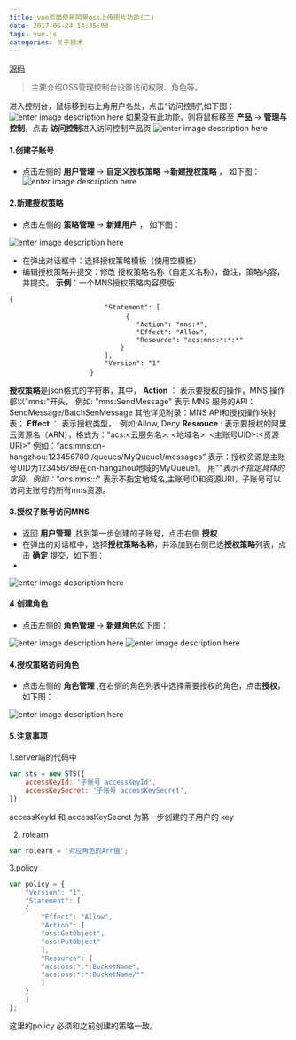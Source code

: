 ```yaml
---
title: vue页面使用阿里oss上传图片功能(二)
date: 2017-05-24 14:35:08
tags: vue.js
categories: 关于技术
---
```


[源码](https://github.com/taosin/alioss-js-upload)


>主要介绍OSS管理控制台设置访问权限、角色等。

 进入控制台，鼠标移到右上角用户名处，点击“访问控制”,如下图：
![enter image description here](http://blog.xinsay.cn/oss_11.jpg)
如果没有此功能，则将鼠标移至 **产品**  -> **管理与控制**，点击 **访问控制**进入访问控制产品页
![enter image description here](http://blog.xinsay.cn/oss_123.png)

#### 1.创建子账号

* 点击左侧的 **用户管理** -> **自定义授权策略** ->**新建授权策略** ， 如下图：
![enter image description here](http://blog.xinsay.cn/oss_14.jpg)

#### 2.新建授权策略
* 点击左侧的 **策略管理** -> **新建用户** ， 如下图：

![enter image description here](http://blog.xinsay.cn/oss_15.jpg)

* 在弹出对话框中：选择授权策略模板（使用空模板）
* 编辑授权策略并提交：修改 授权策略名称（自定义名称），备注，策略内容，并提交。
**示例**：一个MNS授权策略内容模版:
```
{
						"Statement": [
					　　		{
								"Action": "mns:*",
								"Effect": "Allow",
								"Resource": "acs:mns:*:*:*" 
							}
						],
						"Version": "1"
				　 　}
```
**授权策略**是json格式的字符串，其中，
**Action** ： 表示要授权的操作，MNS 操作都以"mns:"开头，
例如: "mns:SendMessage" 表示 MNS 服务的API：SendMessage/BatchSenMessage
其他详见附录：MNS API和授权操作映射表；
**Effect** ： 表示授权类型，　例如:Allow, Deny
**Resrouce** : 表示要授权的阿里云资源名（ARN），格式为："acs:<云服务名>: <地域名>: <主账号UID>:<资源URI>"
例如：“acs:mns:cn-hangzhou:123456789:/queues/MyQueue1/messages”
表示：授权资源是主账号UID为123456789在cn-hangzhou地域的MyQueue1。
用"*"表示不指定具体的字段，例如："acs:mns:*:*:*" 表示不指定地域名,主账号ID和资源URI，子账号可以访问主账号的所有mns资源。

#### 3.授权子账号访问MNS
* 返回 **用户管理** ,找到第一步创建的子账号，点击右侧 **授权**
* 在弹出的对话框中，选择**授权策略名称**，并添加到右侧已选**授权策略**列表，点击 **确定** 提交，如下图：
* 
![enter image description here](http://blog.xinsay.cn/add_policy_to_user.jpg)

#### 4.创建角色

* 点击左侧的 **角色管理** -> **新建角色**如下图：

![enter image description here](http://blog.xinsay.cn/oss_13.jpg)
![enter image description here](http://blog.xinsay.cn/oss_16.jpg)


#### 4.授权策略访问角色
* 点击左侧的 **角色管理** ,在右侧的角色列表中选择需要授权的角色，点击**授权**，如下图：

![enter image description here](http://blog.xinsay.cn/oss_17.jpg)

#### 5.注意事项

1.server端的代码中 
```javascript
var sts = new STS({
	accessKeyId: '子账号 accessKeyId',
	accessKeySecret: '子账号 accessKeySecret',
});
```

accessKeyId 和 accessKeySecret 为第一步创建的子用户的 key

2. rolearn
```javascript
var rolearn = '对应角色的Arn值';
```
3.policy
```javascript
var policy = {
	"Version": "1",
	"Statement": [
	{
		"Effect": "Allow",
		"Action": [
		"oss:GetObject",
		"oss:PutObject"
		],
		"Resource": [
		"acs:oss:*:*:BucketName",
		"acs:oss:*:*:BucketName/*"
		]
	}
	]
};
```

这里的policy 必须和之前创建的策略一致。


